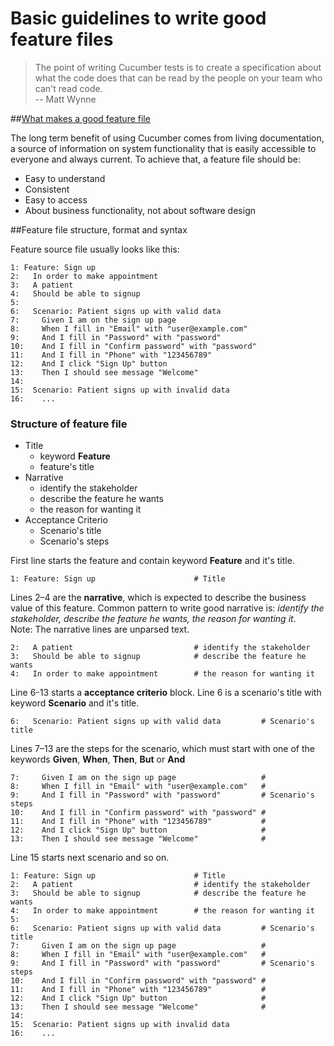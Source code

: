 Basic guidelines to write good feature files
============================================

>The point of writing Cucumber tests is to create a specification about what the code does that can be read by the people on your team who can't read code.<br/>
> -- Matt Wynne

##[What makes a good feature file](http://cuke4ninja.com/sec_good_feature_file.html)

The long term benefit of using Cucumber comes from living documentation, a source of information on system functionality that is easily accessible to everyone and always current. To achieve that, a feature file should be:

- Easy to understand
- Consistent
- Easy to access
- About business functionality, not about software design


##Feature file structure, format and syntax

Feature source file usually looks like this: 

    1: Feature: Sign up
    2:   In order to make appointment
    3:   A patient
    4:   Should be able to signup
    5:
    6:   Scenario: Patient signs up with valid data
    7:     Given I am on the sign up page
    8:     When I fill in "Email" with "user@example.com"
    9:     And I fill in "Password" with "password"
    10:    And I fill in "Confirm password" with "password"
    11:    And I fill in "Phone" with "123456789"
    12:    And I click "Sign Up" button
    13:    Then I should see message "Welcome"
    14:
    15:  Scenario: Patient signs up with invalid data
    16:    ...

### Structure of feature file

- Title
    - keyword **Feature**
    - feature's title
- Narrative
    - identify the stakeholder
    - describe the feature he wants
    - the reason for wanting it
- Acceptance Criterio
    - Scenario's title
    - Scenario's steps

First line starts the feature and contain keyword **Feature** and it's title.<br/>  

    1: Feature: Sign up                      # Title

Lines 2–4 are the **narrative**, which is expected to describe the business value of this feature. Common pattern to write good narrative is: *identify the stakeholder, describe the feature he wants, the reason for wanting it*.<br/>
Note: The narrative lines are unparsed text.

    2:   A patient                           # identify the stakeholder
    3:   Should be able to signup            # describe the feature he wants
    4:   In order to make appointment        # the reason for wanting it

Line 6-13 starts a **acceptance criterio** block. Line 6 is a scenario's title with keyword **Scenario** and it's title.<br/>

    6:   Scenario: Patient signs up with valid data         # Scenario's title

Lines 7–13 are the steps for the scenario, which must start with one of the keywords **Given**, **When**, **Then**, **But** or **And** <br/>

    7:     Given I am on the sign up page                   # 
    8:     When I fill in "Email" with "user@example.com"   #  
    9:     And I fill in "Password" with "password"         # Scenario's steps
    10:    And I fill in "Confirm password" with "password" #  
    11:    And I fill in "Phone" with "123456789"           #  
    12:    And I click "Sign Up" button                     # 
    13:    Then I should see message "Welcome"              #

Line 15 starts next scenario and so on.

    1: Feature: Sign up                      # Title
    2:   A patient                           # identify the stakeholder
    3:   Should be able to signup            # describe the feature he wants
    4:   In order to make appointment        # the reason for wanting it
    5:   
    6:   Scenario: Patient signs up with valid data         # Scenario's title
    7:     Given I am on the sign up page                   # 
    8:     When I fill in "Email" with "user@example.com"   #  
    9:     And I fill in "Password" with "password"         # Scenario's steps
    10:    And I fill in "Confirm password" with "password" #  
    11:    And I fill in "Phone" with "123456789"           #  
    12:    And I click "Sign Up" button                     # 
    13:    Then I should see message "Welcome"              #
    14:
    15:  Scenario: Patient signs up with invalid data
    16:    ...
